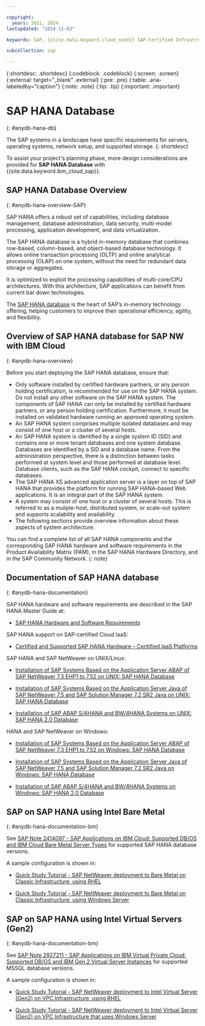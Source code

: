 ```yaml
---

copyright:
  years: 2021, 2024
lastupdated: "2024-12-03"

keywords: SAP, {{site.data.keyword.cloud_notm}} SAP-Certified Infrastructure, {{site.data.keyword.ibm_cloud_sap}}, SAP Workloads

subcollection: sap

---
```


{:shortdesc: .shortdesc}
{:codeblock: .codeblock}
{:screen: .screen}
{:external: target="_blank" .external}
{:pre: .pre}
{:table: .aria-labeledby="caption"}
{:note: .note}
{:tip: .tip}
{:important: .important}

# SAP HANA Database
{: #anydb-hana-db}

The SAP systems in a landscape have specific requirements for servers, operating systems, network setup, and supported storage.
{: shortdesc}

To assist your project's planning phase, more design considerations are provided for **SAP HANA Database** with {{site.data.keyword.ibm_cloud_sap}}.

## SAP HANA Database Overview 
{: #anydb-hana-overview-SAP}

SAP HANA offers a robust set of capabilities, including database management, database administration, data security, multi-model processing, application development, and data virtualization.

The SAP HANA database is a hybrid in-memory database that combines row-based, column-based, and object-based  database technology. It allows online transaction processing (OLTP) and online analytical processing (OLAP) on one system, without the need for redundant data storage or aggregates.

It is optimized to exploit the processing capabilities of multi-core/CPU architectures. With this architecture, SAP applications can benefit from current bar down technologies.

The [SAP HANA database](http://tekslate.com/tutorials/sap-hana-tutorials-interview-questions/) is the heart of SAP’s in-memory technology offering, helping customers to improve their operational efficiency, agility, and flexibility.

## Overview of SAP HANA database for SAP NW with IBM Cloud
{: #anydb-hana-overview}

Before you start deploying the SAP HANA database, ensure that:

* Only software installed by certified hardware partners, or any person holding certification, is recommended for use on the SAP HANA system. Do not install any other software on the SAP HANA system. The components of SAP HANA can only be installed by certified hardware partners, or any person holding certification. Furthermore, it must be installed on validated hardware running an approved operating system.
* An SAP HANA system comprises multiple isolated databases and may consist of one host or a cluster of several hosts.
* An SAP HANA system is identified by a single system ID (SID) and contains one or more tenant databases and one system database. Databases are identified by a SID and a database name. From the administration perspective, there is a distinction between tasks performed at system level and those performed at database level. Database clients, such as the SAP HANA cockpit, connect to specific databases.
* The SAP HANA XS advanced application server is a layer on top of SAP HANA that provides the platform for running SAP HANA-based Web applications. It is an integral part of the SAP HANA system.
* A system may consist of one host or a cluster of several hosts. This is referred to as a muliple-host, distributed system, or scale-out system and supports scalability and availability.
* The following sections provide overview information about these aspects of system architecture.

You can find a complete list of all SAP HANA components and the corresponding SAP HANA hardware and software requirements in the Product Availability Matrix (PAM), in the SAP HANA Hardware Directory, and in the SAP Community Network.
{: note}

## Documentation of SAP HANA database
{: #anydb-hana-documentation}

SAP HANA hardware and software requirements are described in the SAP HANA Master Guide at: 

* [SAP HANA Hardware and Software Requirements](https://help.sap.com/viewer/eb3777d5495d46c5b2fa773206bbfb46/2.0.01/en-US/d3d1cf20bb5710149b57fd794c827a4e.html) 

SAP HANA support on SAP-certified Cloud IaaS: 

* [Certified and Supported SAP HANA Hardware – Ceritified IaaS Platforms](https://www.sap.com/dmc/exp/2014-09-02-hana-hardware/enEN/#/solutions?filters=iaas;ve:28) 

SAP HANA and SAP NetWeaver on UNIX/Linux: 

* [Installation of SAP Systems Based on the Application Server ABAP of SAP NetWeaver 7.3 EHP1 to 7.52 on UNIX: SAP HANA Database](https://help.sap.com/viewer/910828cec5d14d6685da380aec1dc4ae/CURRENT_VERSION/en-US/9420dabb130e4ae1996b3f39e202cc6e.html) 

* [Installation of SAP Systems Based on the Application Server Java of SAP NetWeaver 7.5 and SAP Solution Manager 7.2 SR2 Java on UNIX: SAP HANA Database](https://help.sap.com/viewer/3aa4caa3bd634a22bdc572d82d1311ec/CURRENT_VERSION/en-US/9420dabb130e4ae1996b3f39e202cc6e.html) 

* [Installation of SAP ABAP S/4HANA and BW/4HANA Systems on UNIX: SAP HANA 2.0 Database](https://help.sap.com/viewer/39c32e9783f6439e871410848f61544c/CURRENT_VERSION_SWPM20/en-US/1937febc57ad4d81a213fca9b3e031a5.html)

HANA and SAP NetWeaver on Windows: 

* [Installation of SAP Systems Based on the Application Server ABAP of SAP NetWeaver 7.3 EHP1 to 7.52 on Windows: SAP HANA Database](https://help.sap.com/viewer/2703bed525eb478c935bc312b3c3b0a6/CURRENT_VERSION/en-US/9420dabb130e4ae1996b3f39e202cc6e.html)

* [Installation of SAP Systems Based on the Application Server Java of SAP NetWeaver 7.5 and SAP Solution Manager 7.2 SR2 Java on Windows: SAP HANA Database](https://help.sap.com/viewer/14ccd8beec6f4651905783bc469bce5d/CURRENT_VERSION/en-US/9420dabb130e4ae1996b3f39e202cc6e.html)

* [Installation of SAP ABAP S/4HANA and BW/4HANA Systems on Windows: SAP HANA 2.0 Database](https://help.sap.com/viewer/3741bfe0345f4892ae190ee7cfc53d4c/CURRENT_VERSION_SWPM20/en-US/1937febc57ad4d81a213fca9b3e031a5.html) 

## SAP on SAP HANA using Intel Bare Metal 
{: #anydb-hana-documentation-bm}

See [SAP Note 2414097 - SAP Applications on IBM Cloud: Supported DB/OS and IBM Cloud Bare Metal Server Types](https://me.sap.com/notes/2414097) for supported SAP HANA database versions. 

A sample configuration is shown in: 

* [Quick Study Tutorial - SAP NetWeaver deployment to Bare Metal on Classic Infrastructure, using RHEL](https://cloud.ibm.com/docs/sap?topic=sap-quickstudy-bm-netweaver-rhel)

* [Quick Study Tutorial - SAP NetWeaver deployment to Bare Metal on Classic Infrastructure, using Windows Server](https://cloud.ibm.com/docs/sap?topic=sap-quickstudy-bm-netweaver-wins) 

## SAP on SAP HANA using Intel Virtual Servers (Gen2) 
{: #anydb-hana-documentation-bm}

See [SAP Note 2927211 - SAP Applications on IBM Virtual Private Cloud: Supported DB/OS and IBM Gen 2 Virtual Server Instances](https://me.sap.com/notes/2927211) for supported MSSQL database versions. 

A sample configuration is shown in: 

* [Quick Study Tutorial - SAP NetWeaver deployment to Intel Virtual Server (Gen2) on VPC Infrastructure, using RHEL](https://cloud.ibm.com/docs/sap?topic=sap-quickstudy-vs-gen2-netweaver-rhel) 

* [Quick Study Tutorial - SAP NetWeaver deployment to Intel Virtual Server (Gen2) on VPC Infrastructure that uses Windows Server](https://cloud.ibm.com/docs/sap?topic=sap-quickstudy-vs-gen2-netweaver-wins) 
